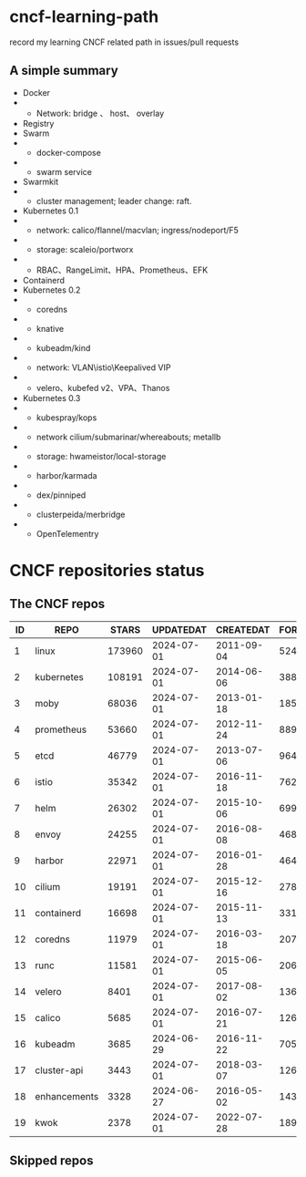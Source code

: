 # cncf-learning-path
record my learning CNCF related path in issues/pull requests

## A simple summary
- Docker
- - Network: bridge 、 host、 overlay
- Registry
- Swarm
- - docker-compose
- - swarm service
- Swarmkit
- - cluster management; leader change: raft.
- Kubernetes 0.1
- - network: calico/flannel/macvlan; ingress/nodeport/F5
- - storage: scaleio/portworx
- - RBAC、RangeLimit、HPA、Prometheus、EFK
- Containerd
- Kubernetes 0.2
- - coredns
- - knative
- - kubeadm/kind
- - network: VLAN\istio\Keepalived VIP
- - velero、kubefed v2、VPA、Thanos
- Kubernetes 0.3
- - kubespray/kops
- - network cilium/submarinar/whereabouts; metallb
- - storage: hwameistor/local-storage
- - harbor/karmada
- - dex/pinniped
- - clusterpeida/merbridge
- - OpenTelementry

# CNCF repositories status
<!--START_SECTION:github_repos-->
## The CNCF repos
| ID |     REPO     | STARS  | UPDATEDAT  | CREATEDAT  | FORKSCOUNT |
|----|--------------|--------|------------|------------|------------|
|  1 | linux        | 173960 | 2024-07-01 | 2011-09-04 |      52448 |
|  2 | kubernetes   | 108191 | 2024-07-01 | 2014-06-06 |      38837 |
|  3 | moby         |  68036 | 2024-07-01 | 2013-01-18 |      18574 |
|  4 | prometheus   |  53660 | 2024-07-01 | 2012-11-24 |       8895 |
|  5 | etcd         |  46779 | 2024-07-01 | 2013-07-06 |       9640 |
|  6 | istio        |  35342 | 2024-07-01 | 2016-11-18 |       7627 |
|  7 | helm         |  26302 | 2024-07-01 | 2015-10-06 |       6998 |
|  8 | envoy        |  24255 | 2024-07-01 | 2016-08-08 |       4682 |
|  9 | harbor       |  22971 | 2024-07-01 | 2016-01-28 |       4645 |
| 10 | cilium       |  19191 | 2024-07-01 | 2015-12-16 |       2783 |
| 11 | containerd   |  16698 | 2024-07-01 | 2015-11-13 |       3315 |
| 12 | coredns      |  11979 | 2024-07-01 | 2016-03-18 |       2075 |
| 13 | runc         |  11581 | 2024-07-01 | 2015-06-05 |       2060 |
| 14 | velero       |   8401 | 2024-07-01 | 2017-08-02 |       1369 |
| 15 | calico       |   5685 | 2024-07-01 | 2016-07-21 |       1268 |
| 16 | kubeadm      |   3685 | 2024-06-29 | 2016-11-22 |        705 |
| 17 | cluster-api  |   3443 | 2024-07-01 | 2018-03-07 |       1264 |
| 18 | enhancements |   3328 | 2024-06-27 | 2016-05-02 |       1436 |
| 19 | kwok         |   2378 | 2024-07-01 | 2022-07-28 |        189 |



## Skipped repos
<!--END_SECTION:github_repos-->
